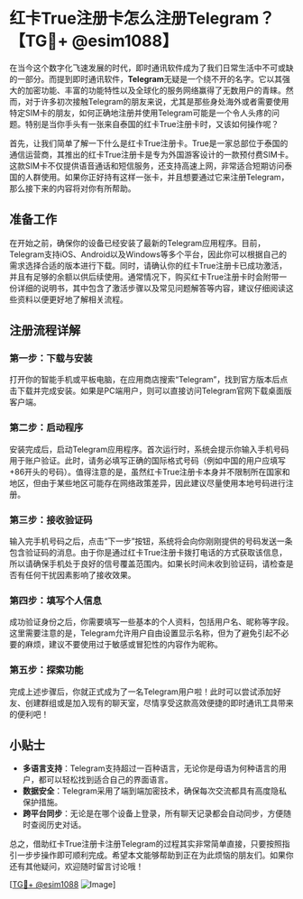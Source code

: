 # 红卡True注册卡怎么注册Telegram？【TG💪+ @esim1088】

在当今这个数字化飞速发展的时代，即时通讯软件成为了我们日常生活中不可或缺的一部分。而提到即时通讯软件，**Telegram**无疑是一个绕不开的名字。它以其强大的加密功能、丰富的功能特性以及全球化的服务网络赢得了无数用户的青睐。然而，对于许多初次接触Telegram的朋友来说，尤其是那些身处海外或者需要使用特定SIM卡的朋友，如何正确地注册并使用Telegram可能是一个令人头疼的问题。特别是当你手头有一张来自泰国的红卡True注册卡时，又该如何操作呢？

首先，让我们简单了解一下什么是红卡True注册卡。True是一家总部位于泰国的通信运营商，其推出的红卡True注册卡是专为外国游客设计的一款预付费SIM卡。这款SIM卡不仅提供语音通话和短信服务，还支持高速上网，非常适合短期访问泰国的人群使用。如果你正好持有这样一张卡，并且想要通过它来注册Telegram，那么接下来的内容将对你有所帮助。

## 准备工作

在开始之前，确保你的设备已经安装了最新的Telegram应用程序。目前，Telegram支持iOS、Android以及Windows等多个平台，因此你可以根据自己的需求选择合适的版本进行下载。同时，请确认你的红卡True注册卡已成功激活，并且有足够的余额以供后续使用。通常情况下，购买红卡True注册卡时会附带一份详细的说明书，其中包含了激活步骤以及常见问题解答等内容，建议仔细阅读这些资料以便更好地了解相关流程。

## 注册流程详解

### 第一步：下载与安装

打开你的智能手机或平板电脑，在应用商店搜索“Telegram”，找到官方版本后点击下载并完成安装。如果是PC端用户，则可以直接访问Telegram官网下载桌面版客户端。

### 第二步：启动程序

安装完成后，启动Telegram应用程序。首次运行时，系统会提示你输入手机号码用于账户验证。此时，请务必填写正确的国际格式号码（例如中国的用户应填写+86开头的号码）。值得注意的是，虽然红卡True注册卡本身并不限制所在国家和地区，但由于某些地区可能存在网络政策差异，因此建议尽量使用本地号码进行注册。

### 第三步：接收验证码

输入完手机号码之后，点击“下一步”按钮，系统将会向你刚刚提供的号码发送一条包含验证码的消息。由于你是通过红卡True注册卡拨打电话的方式获取该信息，所以请确保手机处于良好的信号覆盖范围内。如果长时间未收到验证码，请检查是否有任何干扰因素影响了接收效果。

### 第四步：填写个人信息

成功验证身份之后，你需要填写一些基本的个人资料，包括用户名、昵称等字段。这里需要注意的是，Telegram允许用户自由设置显示名称，但为了避免引起不必要的麻烦，建议不要使用过于敏感或冒犯性的内容作为昵称。

### 第五步：探索功能

完成上述步骤后，你就正式成为了一名Telegram用户啦！此时可以尝试添加好友、创建群组或是加入现有的聊天室，尽情享受这款高效便捷的即时通讯工具带来的便利吧！

## 小贴士

- **多语言支持**：Telegram支持超过一百种语言，无论你是母语为何种语言的用户，都可以轻松找到适合自己的界面语言。
- **数据安全**：Telegram采用了端到端加密技术，确保每次交流都具有高度隐私保护措施。
- **跨平台同步**：无论是在哪个设备上登录，所有聊天记录都会自动同步，方便随时查阅历史对话。

总之，借助红卡True注册卡注册Telegram的过程其实非常简单直接，只要按照指引一步步操作即可顺利完成。希望本文能够帮助到正在为此烦恼的朋友们。如果你还有其他疑问，欢迎随时留言讨论哦！

[[TG💪+ @esim1088](https://t.me/s/esim1088) ![Image](https://i.postimg.cc/4NQfJmqS/Snipaste-2025-05-13-00-14-12.png)]